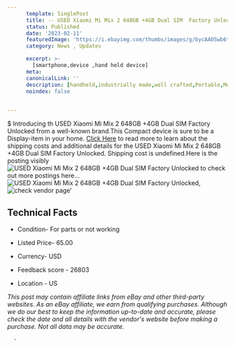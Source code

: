 ```yaml
---
      template: SinglePost
      title: -- USED Xiaomi Mi Mix 2 648GB +4GB Dual SIM  Factory Unlocked
      status: Published
      date: '2023-02-11'
      featuredImage: 'https://i.ebayimg.com/thumbs/images/g/bycAAOSwb6tj2pwa/s-l225.jpg'
      category: News , Updates

      excerpt: >-
        [smartphone,device ,hand held device]
      meta:
      canonicalLink: ''
      description: [handheld,industrially made,well crafted,Portable,Mobile,Compact,Convenient,Lightweight,Maneuverable,Man-portable,Miniature,Carriable,Hand-held,Light,Holdable,Transportable,Mobile device,Pocket-sized,On-the-go,Wireless,Cordless,Compact size,Convenient size, smartphone,device ,hand held device]
      noindex: false
      

---
```

$
      Introducing th USED Xiaomi Mi Mix 2 648GB +4GB Dual SIM  Factory Unlocked from a well-known brand.This Compact device  is sure to be a Display-item in your home. [Click Here](https://www.ebay.com/itm/304789649248?hash=item46f6e0f760%3Ag%3AbycAAOSwb6tj2pwa&mkevt=1&mkcid=1&mkrid=711-53200-19255-0&campid=%253CePNCampaignId%253E&customid=%253CreferenceId%253E&toolid=10049) to read more to learn about the shipping costs and additional details for the USED Xiaomi Mi Mix 2 648GB +4GB Dual SIM  Factory Unlocked. Shipping cost is undefined.Here is the posting visibly ![USED Xiaomi Mi Mix 2 648GB +4GB Dual SIM  Factory Unlocked](https://i.ebayimg.com/thumbs/images/g/bycAAOSwb6tj2pwa/s-l225.jpg) to check out more postings here... ![USED Xiaomi Mi Mix 2 648GB +4GB Dual SIM  Factory Unlocked](https://i.ebayimg.com/images/g/bycAAOSwb6tj2pwa/s-l1600.jpg), ![check vendor page](https://origin-galleryplus.ebayimg.com/ws/web/304789649248_2_0_1/225x225.jpg,https://origin-galleryplus.ebayimg.com/ws/web/304789649248_3_0_1/225x225.jpg,https://origin-galleryplus.ebayimg.com/ws/web/304789649248_4_0_1/225x225.jpg,https://origin-galleryplus.ebayimg.com/ws/web/304789649248_5_0_1/225x225.jpg)'

      

 ## Technical Facts 



     
      

 - Condition- For parts or not working 


      

 - Listed Price- 65.00 


      

 - Currency- USD 


      

 - Feedback score - 26803 


      

 - Location - US 


      
      

 *_This post may contain affiliate links from eBay and other third-party websites. As an eBay affiliate, we earn from qualifying purchases. Although we do our best to keep the information up-to-date and accurate, please check the date and all details with the vendor's website before making a purchase. Not all data may be accurate._*




      -
